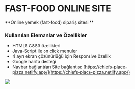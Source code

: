 # FAST-FOOD ONLINE SITE
**Online yemek (fast-food) sipariş sitesi **

### Kullanılan Elemanlar ve Özellikler
 - HTML5 CSS3 özellikleri
 - Java-Script ile on click menuler
 - 4 ayrı ekran çözünürlüğü için Responsive özellik
 - Google harita desteği
 - Navbar bağlantıları
 Site bağlantısı:
 [https://chiefs-place-pizza.netlify.app/](https://chiefs-place-pizza.netlify.app/)
 
 ![](C:\Users\Egemen\Downloads\ezgif.com-video-to-gif.gif)
 
